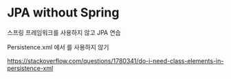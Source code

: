 # JPA without Spring
스프링 프레임워크를 사용하지 않고 JPA 연습

Persistence.xml 에서 <class></class>를 사용하지 않기

https://stackoverflow.com/questions/1780341/do-i-need-class-elements-in-persistence-xml
